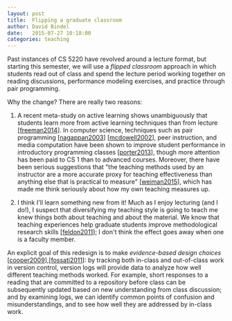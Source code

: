 ```yaml
---
layout: post
title:  Flipping a graduate classroom
author: David Bindel
date:   2015-07-27 10:18:00
categories: teaching
---
```


Past instances of CS 5220 have revolved around a lecture format, but starting
this semester, we will use a *flipped classroom* approach in which students
read out of class and spend the lecture period working together on reading
discussions, performance modeling exercises, and practice through pair
programming.  

Why the change?  There are really two reasons:

1.  A recent meta-study on active learning shows unambiguously that students
    learn more from active learning techniques than from lecture [[freeman2014]].
    In computer science, techniques such as pair programming [[nagappan2003]]
    [[mcdowell2002]], peer instruction, and media computation have been shown to
    improve student performance in introductory programming classes [[porter2013]],
    though more attention has been paid to CS 1 than to advanced courses.
    Moreover, there have been serious suggestions that
    "the teaching methods used by an instructor are a more accurate proxy
    for teaching effectiveness than anything else that is practical
    to measure" [[weiman2015]], which has made me think seriously about
    how my own teaching measures up.

2.  I think I'll learn something new from it!  Much as I enjoy lecturing
    (and I do!), I suspect that diversifying my teaching style is going
    to teach me knew things both about teaching and about the material.
    We know that teaching experiences
    help graduate students improve methodological research skills 
    [[feldon2011]]; I don't think the effect goes away when one is
    a faculty member. 

An explicit goal of this redesign is to make *evidence-based design choices*
 [[cooper2009]],[[fossati2011]]: by tracking both in-class and out-of-class work in
version control, version logs will provide data to analyze how well different
teaching methods worked.  For example, short responses to a reading that
are committed to a repository before class can be subsequently updated based on
new understanding from class discussion; and by examining logs, we can identify
common points of confusion and misunderstandings, and to see how well they are
addressed by in-class work.

[freeman2014]: http://www.pnas.org/content/111/23/8410.abstract
[nagappan2003]: http://dx.doi.org/10.1145/792548.612006
[mcdowell2002]: http://dx.doi.org/10.1145/563340.563353
[porter2013]: http://dx.doi.org/10.1145/2445196.2445250
[cooper2009]: http://dx.doi.org/10.1007/s10833-009-9107-0
[fossati2011]: http://dx.doi.org/10.1145/1953163.1953352
[feldon2011]: http://dx.doi.org/10.1126/science.1204109
[weiman2015]: http://www.changemag.org/Archives/Back%20Issues/2015/January-February%202015/better-way-full.html
